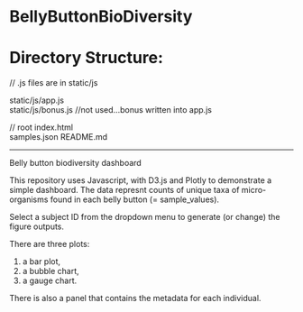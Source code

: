 # BellyButtonBioDiversity

# Directory Structure:

// .js files are in static/js 

static/js/app.js  
static/js/bonus.js //not used...bonus written into app.js   

// root
index.html  
samples.json
README.md

----------------------------------

Belly button biodiversity dashboard

This repository uses Javascript, with D3.js and Plotly to demonstrate a simple dashboard. The data represnt counts of unique taxa of micro-organisms found in each belly button (= sample_values).

Select a subject ID from the dropdown menu to generate (or change) the figure outputs.

There are three plots: 
  1) a bar plot,  
  2) a bubble chart,  
  3) a gauge chart. 

There is also a panel that contains the metadata for each individual.
